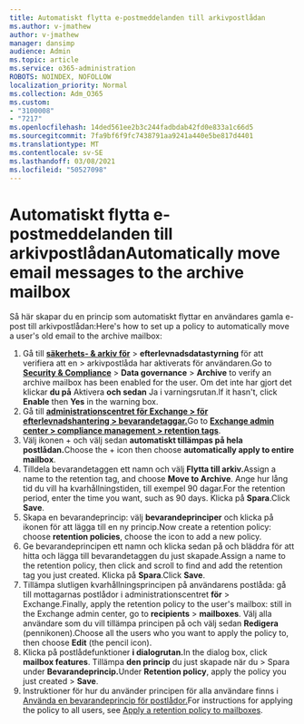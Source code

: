 ```yaml
---
title: Automatiskt flytta e-postmeddelanden till arkivpostlådan
ms.author: v-jmathew
author: v-jmathew
manager: dansimp
audience: Admin
ms.topic: article
ms.service: o365-administration
ROBOTS: NOINDEX, NOFOLLOW
localization_priority: Normal
ms.collection: Adm_O365
ms.custom:
- "3100008"
- "7217"
ms.openlocfilehash: 14ded561ee2b3c244fadbdab42fd0e833a1c66d5
ms.sourcegitcommit: 7fa9bf6f9fc7438791aa9241a440e5be817d4401
ms.translationtype: MT
ms.contentlocale: sv-SE
ms.lasthandoff: 03/08/2021
ms.locfileid: "50527098"
---
```

# <a name="automatically-move-email-messages-to-the-archive-mailbox"></a><span data-ttu-id="b5e91-102">Automatiskt flytta e-postmeddelanden till arkivpostlådan</span><span class="sxs-lookup"><span data-stu-id="b5e91-102">Automatically move email messages to the archive mailbox</span></span>

<span data-ttu-id="b5e91-103">Så här skapar du en princip som automatiskt flyttar en användares gamla e-post till arkivpostlådan:</span><span class="sxs-lookup"><span data-stu-id="b5e91-103">Here's how to set up a policy to automatically move a user's old email to the archive mailbox:</span></span>

1. <span data-ttu-id="b5e91-104">Gå till [**säkerhets- & arkiv för**](https://go.microsoft.com/fwlink/p/?linkid=2077143)  >  **efterlevnadsdatastyrning** för att verifiera att en  >   arkivpostlåda har aktiverats för användaren.</span><span class="sxs-lookup"><span data-stu-id="b5e91-104">Go to [**Security & Compliance**](https://go.microsoft.com/fwlink/p/?linkid=2077143) > **Data governance** > **Archive** to verify an archive mailbox has been enabled for the user.</span></span> <span data-ttu-id="b5e91-105">Om det inte har gjort det klickar **du på** Aktivera **och sedan** Ja i varningsrutan.</span><span class="sxs-lookup"><span data-stu-id="b5e91-105">If it hasn't, click **Enable** then **Yes** in the warning box.</span></span>
2. <span data-ttu-id="b5e91-106">Gå till [**administrationscentret för Exchange > för efterlevnadshantering > bevarandetaggar.**](https://go.microsoft.com/fwlink/?linkid=2059104)</span><span class="sxs-lookup"><span data-stu-id="b5e91-106">Go to [**Exchange admin center > compliance management > retention tags**](https://go.microsoft.com/fwlink/?linkid=2059104).</span></span>
3. <span data-ttu-id="b5e91-107">Välj ikonen + och välj sedan **automatiskt tillämpas på hela postlådan.**</span><span class="sxs-lookup"><span data-stu-id="b5e91-107">Choose the + icon then choose **automatically apply to entire mailbox**.</span></span>
4. <span data-ttu-id="b5e91-108">Tilldela bevarandetaggen ett namn och välj **Flytta till arkiv.**</span><span class="sxs-lookup"><span data-stu-id="b5e91-108">Assign a name to the retention tag, and choose **Move to Archive**.</span></span> <span data-ttu-id="b5e91-109">Ange hur lång tid du vill ha kvarhållningstiden, till exempel 90 dagar.</span><span class="sxs-lookup"><span data-stu-id="b5e91-109">For the retention period, enter the time you want, such as 90 days.</span></span> <span data-ttu-id="b5e91-110">Klicka på **Spara**.</span><span class="sxs-lookup"><span data-stu-id="b5e91-110">Click **Save**.</span></span>
5. <span data-ttu-id="b5e91-111">Skapa en bevarandeprincip: välj **bevarandeprinciper** och klicka på ikonen för att lägga till en ny princip.</span><span class="sxs-lookup"><span data-stu-id="b5e91-111">Now create a retention policy: choose **retention policies**, choose the icon to add a new policy.</span></span>
6. <span data-ttu-id="b5e91-112">Ge bevarandeprincipen ett namn och klicka sedan på och bläddra för att hitta och lägga till bevarandetaggen du just skapade.</span><span class="sxs-lookup"><span data-stu-id="b5e91-112">Assign a name to the retention policy, then click and scroll to find and add the retention tag you just created.</span></span> <span data-ttu-id="b5e91-113">Klicka på **Spara**.</span><span class="sxs-lookup"><span data-stu-id="b5e91-113">Click **Save**.</span></span>
7. <span data-ttu-id="b5e91-114">Tillämpa slutligen kvarhållningsprincipen på användarens postlåda: gå till mottagarnas postlådor i administrationscentret **för**  >  Exchange.</span><span class="sxs-lookup"><span data-stu-id="b5e91-114">Finally, apply the retention policy to the user's mailbox: still in the Exchange admin center, go to **recipients** > **mailboxes**.</span></span> <span data-ttu-id="b5e91-115">Välj alla användare som du vill tillämpa principen på och välj sedan **Redigera** (pennikonen).</span><span class="sxs-lookup"><span data-stu-id="b5e91-115">Choose all the users who you want to apply the policy to, then choose **Edit** (the pencil icon).</span></span>
8. <span data-ttu-id="b5e91-116">Klicka på postlådefunktioner **i dialogrutan.**</span><span class="sxs-lookup"><span data-stu-id="b5e91-116">In the dialog box, click **mailbox features**.</span></span> <span data-ttu-id="b5e91-117">Tillämpa **den princip** du just skapade när du > Spara under **Bevarandeprincip.**</span><span class="sxs-lookup"><span data-stu-id="b5e91-117">Under **Retention policy**, apply the policy you just created > **Save**.</span></span>
9. <span data-ttu-id="b5e91-118">Instruktioner för hur du använder principen för alla användare finns i [Använda en bevarandeprincip för postlådor.](https://docs.microsoft.com/exchange/security-and-compliance/messaging-records-management/apply-retention-policy)</span><span class="sxs-lookup"><span data-stu-id="b5e91-118">For instructions for applying the policy to all users, see [Apply a retention policy to mailboxes](https://docs.microsoft.com/exchange/security-and-compliance/messaging-records-management/apply-retention-policy).</span></span>

